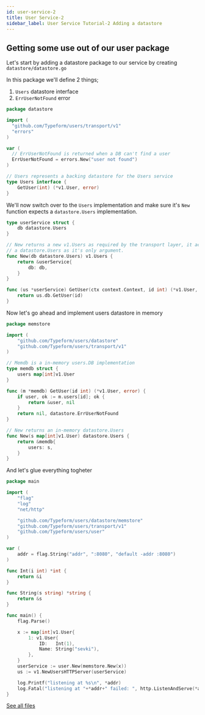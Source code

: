 ```yaml
---
id: user-service-2
title: User Service-2
sidebar_label: User Service Tutorial-2 Adding a datastore
---
```


## Getting some use out of our user package

Let's start by adding a datastore package to our service by creating
`datastore/datastore.go`

In this package we'll define 2 things;

1. `Users` datastore interface
2. `ErrUserNotFound` error

```go
package datastore

import (
  "github.com/Typeform/users/transport/v1"
  "errors"
)

var (
  // ErrUserNotFound is returned when a DB can't find a user
  ErrUserNotFound = errors.New("user not found")
)

// Users represents a backing datastore for the Users service
type Users interface {
	GetUser(int) (*v1.User, error)
}
```

We'll now switch over to the `Users` implementation and make sure it's `New`
function expects a `datastore.Users` implementation.

```go
type userService struct {
	db datastore.Users
}

// New returns a new v1.Users as required by the transport layer, it accepts
// a datastore.Users as it's only argument.
func New(db datastore.Users) v1.Users {
	return &userService{
		db: db,
	}
}

func (us *userService) GetUser(ctx context.Context, id int) (*v1.User, error) {
	return us.db.GetUser(id)
}
```

Now let's go ahead and implement users datastore in memory

```go
package memstore

import (
	"github.com/Typeform/users/datastore"
	"github.com/Typeform/users/transport/v1"
)

// Memdb is a in-memory users.DB implementation
type memdb struct {
	users map[int]v1.User
}

func (m *memdb) GetUser(id int) (*v1.User, error) {
	if user, ok := m.users[id]; ok {
		return &user, nil
	}
	return nil, datastore.ErrUserNotFound
}

// New returns an in-memory datastore.Users
func New(s map[int]v1.User) datastore.Users {
	return &memdb{
		users: s,
	}
}
```

And let's glue everything togheter

```go
package main

import (
	"flag"
	"log"
	"net/http"

	"github.com/Typeform/users/datastore/memstore"
	"github.com/Typeform/users/transport/v1"
	"github.com/Typeform/users/user"
)

var (
	addr = flag.String("addr", ":8080", "default -addr :8080")
)

func Int(i int) *int {
	return &i
}

func String(s string) *string {
	return &s
}

func main() {
	flag.Parse()

	x := map[int]v1.User{
		1: v1.User{
			ID:   Int(1),
			Name: String("sevki"),
		},
	}
	userService := user.New(memstore.New(x))
	us := v1.NewUsersHTTPServer(userService)

	log.Printf("listening at %s\n", *addr)
	log.Fatal("listening at "+*addr+" failed: ", http.ListenAndServe(*addr, us))
}
```

[See all files](https://github.com/sevki/user/tree/tutorial-2)
